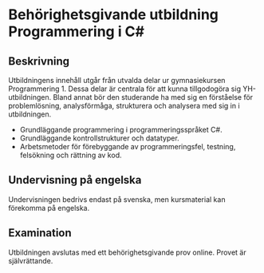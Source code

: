 # Behörighetsgivande utbildning Programmering i C\#

## Beskrivning
Utbildningens innehåll utgår från utvalda delar ur gymnasiekursen Programmering 1. Dessa delar är centrala för att kunna tillgodogöra sig YH-utbildningen. Bland annat bör den studerande ha med sig en förståelse för problemlösning, analysförmåga, strukturera och  analysera med sig in i utbildningen.

+ Grundläggande programmering i programmeringsspråket C#.
+ Grundläggande kontrollstrukturer och datatyper.
+ Arbetsmetoder för förebyggande av programmeringsfel, testning, felsökning och
rättning av kod.

## Undervisning på engelska
Undervisningen bedrivs endast på svenska, men kursmaterial kan förekomma på engelska.

## Examination
Utbildningen avslutas med ett behörighetsgivande prov online. Provet är självrättande.